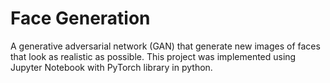 # Face Generation
A generative adversarial network (GAN) that generate new images of faces that look as realistic as possible. This project was implemented using Jupyter Notebook with PyTorch library in python.
